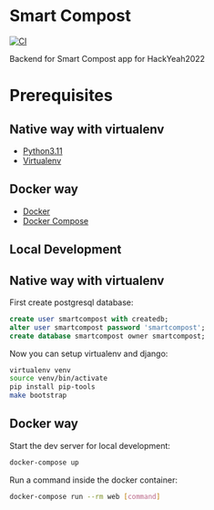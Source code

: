 # Smart Compost

[![CI](https://github.com/smartcompost/smartcompost-backend/actions/workflows/backend.yml/badge.svg)](https://github.com/nekeal/smartcompost/actions)

Backend for Smart Compost app for HackYeah2022

# Prerequisites

## Native way with virtualenv
- [Python3.11](https://www.python.org/downloads/)
- [Virtualenv](https://virtualenv.pypa.io/en/latest/)

## Docker way
- [Docker](https://docs.docker.com/engine/install/)  
- [Docker Compose](https://docs.docker.com/compose/install/)

## Local Development

## Native way with virtualenv

First create postgresql database:

```sql
create user smartcompost with createdb;
alter user smartcompost password 'smartcompost';
create database smartcompost owner smartcompost;
```
Now you can setup virtualenv and django:
```bash
virtualenv venv
source venv/bin/activate
pip install pip-tools
make bootstrap
```

## Docker way

Start the dev server for local development:
```bash
docker-compose up
```

Run a command inside the docker container:

```bash
docker-compose run --rm web [command]
```
